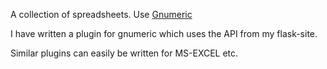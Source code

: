 A collection of spreadsheets. Use [Gnumeric](http://www.gnumeric.org/)

I have written a plugin for gnumeric which uses the API from my flask-site. 

Similar plugins can easily be written for MS-EXCEL etc.
